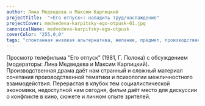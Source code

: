 ```yaml
---
author: Лина Медведева и Максим Карпицкий
projectTitle:  "«Его отпуск»: наладить труд/наслаждение"
projectCover: medvedeva-karpitsky-ego-otpusk-01.jpg
canonicalName: medvedeva-karpitsky-ego-otpusk
coverColor: "255,0,0"
tags: "спонтанная низовая альтернатива, желание, предмет, производственная драма, аутсорсинг"
---
```


Просмотр телефильма "Его отпуск" (1981, Г. Полока) с обсуждением (модераторы: Лина Медведева и Максим Карпицкий). Производственная драма даёт нам странный и сложный материал сочетания производственной тематики и психологии межличностного взаимодействия. Перерастая в клубок тем социалистической экономики, недоступной нам сегодня, фильм даёт место для дискуссии о конфликте в кино, сюжете и личном опыте зрителей. 
